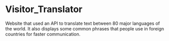 # Visitor_Translator
Website that used an API to translate text between 80 major languages of the world. It also displays some common phrases that people use in foreign countries for faster communication. 
